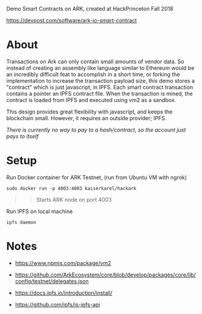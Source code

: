 
Demo Smart Contracts on ARK, created at HackPrinceton Fall 2018

https://devpost.com/software/ark-io-smart-contract

# About
Transactions on Ark can only contain small amounts of vendor data. So instead of creating an assembly like language similar to Ethereum would be an incredibly difficult feat to accomplish in a short time, or forking the implementation to increase the transaction payload size, this demo stores a "contract" which is just javascript, in IPFS. Each smart contract transaction contains a pointer an IPFS contract file. When the transaction is mined, the contract is loaded from IPFS and executed using vm2 as a sandbox.

This design provides great flexibility with javascript, and keeps the blockchain small. However, it requires an outside provider; IPFS. 

_There is currently no way to pay to a hash/contract, so the account just pays to itself_

# Setup

Run Docker container for ARK Testnet, (run from Ubuntu VM with ngrok)
```
sudo docker run -p 4003:4003 kaiserkarel/hackark
```
>> Starts ARK node on port 4003


Run IPFS on local machine
```
ipfs daemon
```

# Notes

* https://www.npmjs.com/package/vm2
* https://github.com/ArkEcosystem/core/blob/develop/packages/core/lib/config/testnet/delegates.json


* https://docs.ipfs.io/introduction/install/
* https://github.com/ipfs/js-ipfs-api
